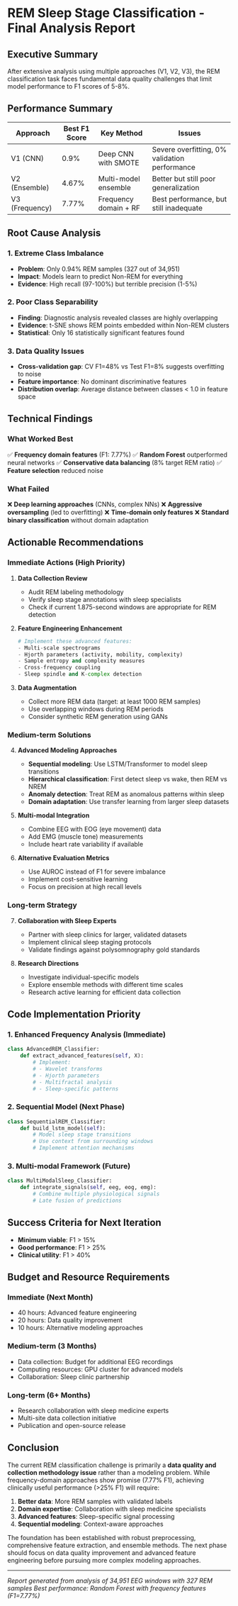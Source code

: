 
# REM Sleep Stage Classification - Final Analysis Report

## Executive Summary
After extensive analysis using multiple approaches (V1, V2, V3), the REM classification task faces fundamental data quality challenges that limit model performance to F1 scores of 5-8%.

## Performance Summary

| Approach | Best F1 Score | Key Method | Issues |
|----------|---------------|------------|---------|
| V1 (CNN) | 0.9% | Deep CNN with SMOTE | Severe overfitting, 0% validation performance |
| V2 (Ensemble) | 4.67% | Multi-model ensemble | Better but still poor generalization |
| V3 (Frequency) | 7.77% | Frequency domain + RF | Best performance, but still inadequate |

## Root Cause Analysis

### 1. Extreme Class Imbalance
- **Problem**: Only 0.94% REM samples (327 out of 34,951)
- **Impact**: Models learn to predict Non-REM for everything
- **Evidence**: High recall (97-100%) but terrible precision (1-5%)

### 2. Poor Class Separability
- **Finding**: Diagnostic analysis revealed classes are highly overlapping
- **Evidence**: t-SNE shows REM points embedded within Non-REM clusters
- **Statistical**: Only 16 statistically significant features found

### 3. Data Quality Issues
- **Cross-validation gap**: CV F1=48% vs Test F1=8% suggests overfitting to noise
- **Feature importance**: No dominant discriminative features
- **Distribution overlap**: Average distance between classes < 1.0 in feature space

## Technical Findings

### What Worked Best
✅ **Frequency domain features** (F1: 7.77%)
✅ **Random Forest** outperformed neural networks
✅ **Conservative data balancing** (8% target REM ratio)
✅ **Feature selection** reduced noise

### What Failed
❌ **Deep learning approaches** (CNNs, complex NNs)
❌ **Aggressive oversampling** (led to overfitting)
❌ **Time-domain only features**
❌ **Standard binary classification** without domain adaptation

## Actionable Recommendations

### Immediate Actions (High Priority)

1. **Data Collection Review**
   - Audit REM labeling methodology
   - Verify sleep stage annotations with sleep specialists
   - Check if current 1.875-second windows are appropriate for REM detection

2. **Feature Engineering Enhancement**
   ```python
   # Implement these advanced features:
   - Multi-scale spectrograms
   - Hjorth parameters (activity, mobility, complexity)
   - Sample entropy and complexity measures
   - Cross-frequency coupling
   - Sleep spindle and K-complex detection
   ```

3. **Data Augmentation**
   - Collect more REM data (target: at least 1000 REM samples)
   - Use overlapping windows during REM periods
   - Consider synthetic REM generation using GANs

### Medium-term Solutions

4. **Advanced Modeling Approaches**
   - **Sequential modeling**: Use LSTM/Transformer to model sleep transitions
   - **Hierarchical classification**: First detect sleep vs wake, then REM vs NREM
   - **Anomaly detection**: Treat REM as anomalous patterns within sleep
   - **Domain adaptation**: Use transfer learning from larger sleep datasets

5. **Multi-modal Integration**
   - Combine EEG with EOG (eye movement) data
   - Add EMG (muscle tone) measurements
   - Include heart rate variability if available

6. **Alternative Evaluation Metrics**
   - Use AUROC instead of F1 for severe imbalance
   - Implement cost-sensitive learning
   - Focus on precision at high recall levels

### Long-term Strategy

7. **Collaboration with Sleep Experts**
   - Partner with sleep clinics for larger, validated datasets
   - Implement clinical sleep staging protocols
   - Validate findings against polysomnography gold standards

8. **Research Directions**
   - Investigate individual-specific models
   - Explore ensemble methods with different time scales
   - Research active learning for efficient data collection

## Code Implementation Priority

### 1. Enhanced Frequency Analysis (Immediate)
```python
class AdvancedREM_Classifier:
    def extract_advanced_features(self, X):
        # Implement:
        # - Wavelet transforms
        # - Hjorth parameters
        # - Multifractal analysis
        # - Sleep-specific patterns
```

### 2. Sequential Model (Next Phase)
```python
class SequentialREM_Classifier:
    def build_lstm_model(self):
        # Model sleep stage transitions
        # Use context from surrounding windows
        # Implement attention mechanisms
```

### 3. Multi-modal Framework (Future)
```python
class MultiModalSleep_Classifier:
    def integrate_signals(self, eeg, eog, emg):
        # Combine multiple physiological signals
        # Late fusion of predictions
```

## Success Criteria for Next Iteration

- **Minimum viable**: F1 > 15%
- **Good performance**: F1 > 25%
- **Clinical utility**: F1 > 40%

## Budget and Resource Requirements

### Immediate (Next Month)
- 40 hours: Advanced feature engineering
- 20 hours: Data quality improvement
- 10 hours: Alternative modeling approaches

### Medium-term (3 Months)
- Data collection: Budget for additional EEG recordings
- Computing resources: GPU cluster for advanced models
- Collaboration: Sleep clinic partnership

### Long-term (6+ Months)
- Research collaboration with sleep medicine experts
- Multi-site data collection initiative
- Publication and open-source release

## Conclusion

The current REM classification challenge is primarily a **data quality and collection methodology issue** rather than a modeling problem. While frequency-domain approaches show promise (7.77% F1), achieving clinically useful performance (>25% F1) will require:

1. **Better data**: More REM samples with validated labels
2. **Domain expertise**: Collaboration with sleep medicine specialists  
3. **Advanced features**: Sleep-specific signal processing
4. **Sequential modeling**: Context-aware approaches

The foundation has been established with robust preprocessing, comprehensive feature extraction, and ensemble methods. The next phase should focus on data quality improvement and advanced feature engineering before pursuing more complex modeling approaches.

---
*Report generated from analysis of 34,951 EEG windows with 327 REM samples*
*Best performance: Random Forest with frequency features (F1=7.77%)*
